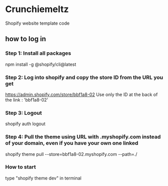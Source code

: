 # Crunchiemeltz
Shopify website template code

## how to log in 

### Step 1: Install all packages
npm install -g @shopify/cli@latest

### Step 2: Log into shopify and copy the store ID from the URL you get
https://admin.shopify.com/store/bbf1a8-02
Use only the ID at the back of the link : 'bbf1a8-02'

### Step 3: Logout
shopify auth logout

### Step 4: Pull the theme using URL with .myshopify.com instead of your domain, even if you have your own one linked
shopify theme pull --store=bbf1a8-02.myshopify.com --path=./

### How to start
type "shopify theme dev" in terminal